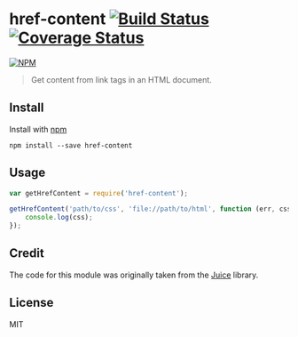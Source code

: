 # href-content [![Build Status](https://github.com/jonkemp/href-content.svg?branch=master)](https://github.com/jonkemp/href-content) [![Coverage Status](https://coveralls.io/repos/jonkemp/href-content/badge.svg?branch=master&service=github)](https://coveralls.io/github/jonkemp/href-content?branch=master)

[![NPM](https://nodei.co/npm/href-content.png?downloads=true)](https://nodei.co/npm/href-content/)

> Get content from link tags in an HTML document.

## Install

Install with [npm](https://npmjs.org/package/href-content)

```
npm install --save href-content
```

## Usage

```js
var getHrefContent = require('href-content');

getHrefContent('path/to/css', 'file://path/to/html', function (err, css) {
    console.log(css);
});
```

## Credit

The code for this module was originally taken from the [Juice](https://github.com/Automattic/juice) library.

## License

MIT
